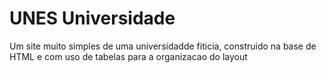 # UNES Universidade
 Um site muito simples de uma universidadde fiticia, construido na base de HTML e com uso de tabelas para a organizacao do layout
